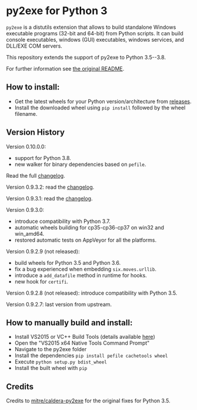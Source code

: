 py2exe for Python 3
===================

`py2exe` is a distutils extension that allows to build standalone
Windows executable programs (32-bit and 64-bit) from Python scripts.
It can build console executables, windows (GUI) executables, windows
services, and DLL/EXE COM servers.

This repository extends the support of py2exe to Python 3.5--3.8.

For further information see [the original README](README_ORIGINAL.rst).

How to install:
-------
- Get the latest wheels for your Python version/architecture from [releases](https://github.com/albertosottile/py2exe/releases).
- Install the downloaded wheel using `pip install` followed by the wheel filename. 

Version History
-------
Version 0.10.0.0:
- support for Python 3.8.
- new walker for binary dependencies based on `pefile`.

Read the full [changelog](https://github.com/albertosottile/py2exe/releases/tag/v0.10.0.0).

Version 0.9.3.2:
read the [changelog](https://github.com/albertosottile/py2exe/releases/tag/v0.9.3.2).

Version 0.9.3.1:
read the [changelog](https://github.com/albertosottile/py2exe/releases/tag/v0.9.3.1).

Version 0.9.3.0:
- introduce compatibility with Python 3.7.
- automatic wheels building for cp35-cp36-cp37 on win32 and win_amd64.
- restored automatic tests on AppVeyor for all the platforms.

Version 0.9.2.9 (not released):
- build wheels for Python 3.5 and Python 3.6.
- fix a bug experienced when embedding `six.moves.urllib`.
- introduce a `add_datafile` method in runtime for hooks.
- new hook for `certifi`.

Version 0.9.2.8 (not released): introduce compatibility with Python 3.5.

Version 0.9.2.7: last version from upstream.

How to manually build and install:
-------
- Install VS2015 or VC++ Build Tools (details available [here](https://wiki.python.org/moin/WindowsCompilers#Microsoft_Visual_C.2B-.2B-_14.2_standalone:_Build_Tools_for_Visual_Studio_2019_.28x86.2C_x64.2C_ARM.2C_ARM64.29))
- Open the "VS2015 x64 Native Tools Command Prompt" 
- Navigate to the py2exe folder
- Install the dependencies `pip install pefile cachetools wheel`
- Execute `python setup.py bdist_wheel`
- Install the built wheel with `pip`

Credits
--------
Credits to [mitre/caldera-py2exe](https://github.com/mitre/caldera-py2exe) for the 
original fixes for Python 3.5.
